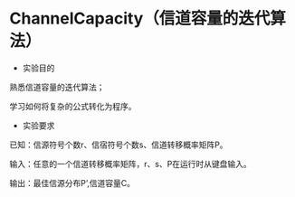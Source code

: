 # ChannelCapacity（信道容量的迭代算法）
- 实验目的

熟悉信道容量的迭代算法；

学习如何将复杂的公式转化为程序。
- 实验要求

已知：信源符号个数r、信宿符号个数s、信道转移概率矩阵P。

输入：任意的一个信道转移概率矩阵，r、s、P在运行时从键盘输入。

输出：最佳信源分布P’,信道容量C。
